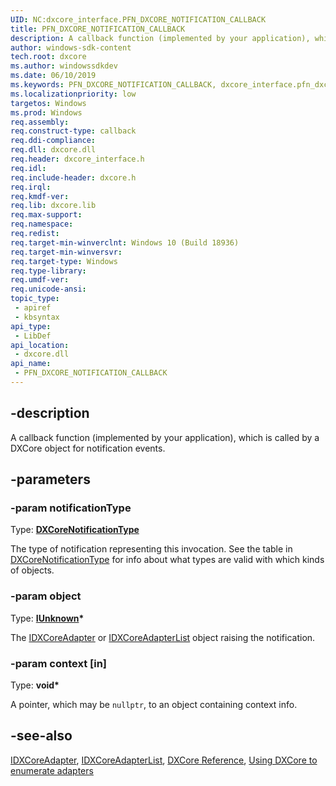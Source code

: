 ```yaml
---
UID: NC:dxcore_interface.PFN_DXCORE_NOTIFICATION_CALLBACK
title: PFN_DXCORE_NOTIFICATION_CALLBACK
description: A callback function (implemented by your application), which is called by a DXCore object for notification events.
author: windows-sdk-content
tech.root: dxcore
ms.author: windowssdkdev
ms.date: 06/10/2019
ms.keywords: PFN_DXCORE_NOTIFICATION_CALLBACK, dxcore_interface.pfn_dxcore_notification_callback
ms.localizationpriority: low
targetos: Windows
ms.prod: Windows
req.assembly: 
req.construct-type: callback
req.ddi-compliance: 
req.dll: dxcore.dll
req.header: dxcore_interface.h
req.idl: 
req.include-header: dxcore.h
req.irql: 
req.kmdf-ver: 
req.lib: dxcore.lib
req.max-support: 
req.namespace: 
req.redist: 
req.target-min-winverclnt: Windows 10 (Build 18936)
req.target-min-winversvr: 
req.target-type: Windows
req.type-library: 
req.umdf-ver: 
req.unicode-ansi: 
topic_type:
 - apiref
 - kbsyntax
api_type:
 - LibDef
api_location:
 - dxcore.dll
api_name:
 - PFN_DXCORE_NOTIFICATION_CALLBACK
---
```


## -description

A callback function (implemented by your application), which is called by a DXCore object for notification events.

## -parameters

### -param notificationType

Type: **[DXCoreNotificationType](/windows/win32/api/dxcore_interface/ne-dxcore_interface-dxcorenotificationtype)**

The type of notification representing this invocation. See the table in [DXCoreNotificationType](/windows/win32/api/dxcore_interface/ne-dxcore_interface-dxcorenotificationtype) for info about what types are valid with which kinds of objects.

### -param object

Type: **[IUnknown](/windows/win32/api/unknwn/nn-unknwn-iunknown)\***

The [IDXCoreAdapter](/windows/win32/api/dxcore_interface/nn-dxcore_interface-idxcoreadapter) or [IDXCoreAdapterList](/windows/win32/api/dxcore_interface/nn-dxcore_interface-idxcoreadapterlist) object raising the notification.

### -param context [in]

Type: **void\***

A pointer, which may be `nullptr`, to an object containing context info.

## -see-also

[IDXCoreAdapter](/windows/win32/api/dxcore_interface/nn-dxcore_interface-idxcoreadapter), [IDXCoreAdapterList](/windows/win32/api/dxcore_interface/nn-dxcore_interface-idxcoreadapterlist), [DXCore Reference](/windows/win32/dxcore/dxcore-reference), [Using DXCore to enumerate adapters](/windows/win32/dxcore/dxcore-enum-adapters)
